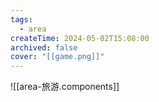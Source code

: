 ```yaml
---
tags:
  - area
createTime: 2024-05-02T15:08:00
archived: false
cover: "[[game.png]]"
---
```


![[area-旅游.components]]